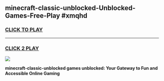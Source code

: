 
## minecraft-classic-unblocked-Unblocked-Games-Free-Play #xmqhd
<h3>
<a href="https://us.freeplayer.one?title=minecraft-classic-unblocked&ref=9M">CLICK TO PLAY</a></h3>
<hr>

<h3>
<a href="https://us.freeplayer.one?title=minecraft-classic-unblocked&ref=9M">CLICK 2 PLAY</a>
  
</h3>

<a href="https://us.freeplayer.one?title=minecraft-classic-unblocked&ref=9M"><img src="https://clearcache.store/games.png"></a>


**minecraft-classic-unblocked games unblocked: Your Gateway to Fun and Accessible Online Gaming**
